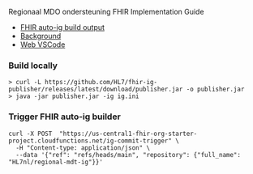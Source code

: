 Regionaal MDO ondersteuning FHIR Implementation Guide

* [FHIR auto-ig build output](https://build.fhir.org/ig/hl7nl/regional-mdt-ig/)
* [Background](https://confluence.hl7.org/display/HNETH/MDO+Implementatie+Gids)
* [Web VSCode](https://github.dev/HL7nl/regional-mdt-ig)

### Build locally

```
> curl -L https://github.com/HL7/fhir-ig-publisher/releases/latest/download/publisher.jar -o publisher.jar
> java -jar publisher.jar -ig ig.ini
```

### Trigger FHIR auto-ig builder

```
curl -X POST  "https://us-central1-fhir-org-starter-project.cloudfunctions.net/ig-commit-trigger" \
  -H "Content-type: application/json" \
  --data '{"ref": "refs/heads/main", "repository": {"full_name": "HL7nl/regional-mdt-ig"}}'
```